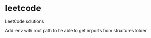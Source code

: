 # leetcode
LeetCode solutions


Add .env with root path to be able to get imports from structures folder


